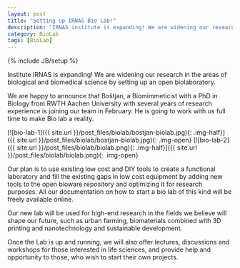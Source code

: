 ```yaml
---
layout: post
title: "Setting up IRNAS Bio Lab!"
description: "IRNAS institute is expanding! We are widening our research in the areas of biological and biomedical science by setting up new facilities with an open/DIY biolaboratory."
category: BioLab
tags: [BioLab]
---
```

{% include JB/setup %}

Institute IRNAS is expanding! We are widening our research in the areas of biological and biomedical science by setting up an open biolaboratory.

We are happy to announce that Boštjan, a Biomimmeticist with a PhD in Biology from RWTH Aachen University with several years of research experience is joining our team in February. He is going to work with us full time to make Bio lab a reality.

[![bio-lab-1]({{ site.url }}/post_files/biolab/bostjan-biolab.jpg){: .img-half}]({{ site.url }}/post_files/biolab/bostjan-biolab.jpg){: .img-open}
[![bio-lab-2]({{ site.url }}/post_files/biolab/biolab.png){: .img-half}]({{ site.url }}/post_files/biolab/biolab.png){: .img-open}

Our plan is to use existing low cost and DIY tools to create a functional laboratory and fill the existing gaps in low cost equipment by adding new tools to the open bioware repository and optimizing it for research purposes. All our documentation on how to start a bio lab of this kind will be freely available online. 

Our new lab will be used for high-end research in the fields we believe will shape our future, such as urban farming, biomaterials combined with 3D printing and nanotechnology and sustainable development.

Once the Lab is up and running, we will also offer lectures, discussions and workshops for those interested in life sciences, and provide help and opportunity to those, who wish to start their own projects.

